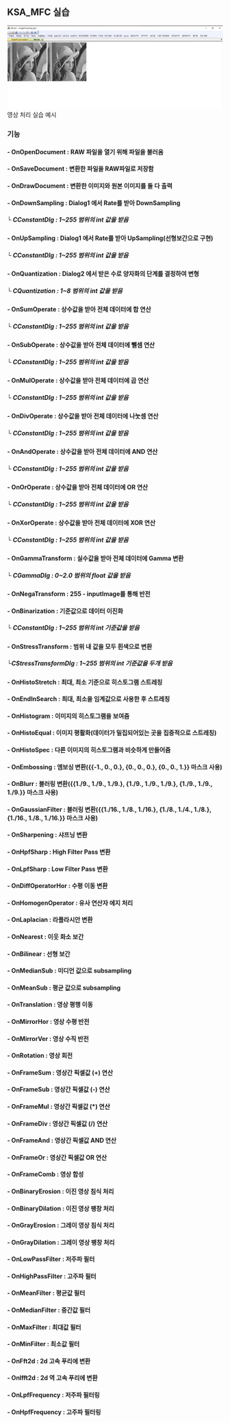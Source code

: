 ## KSA_MFC 실습

<img src= "https://github.com/leedohyeong/KSA_MFC_EDU/blob/main/%EC%8A%A4%ED%81%AC%EB%A6%B0%EC%83%B7(469).png">
영상 처리 실습 예시 

### 기능
#### - OnOpenDocument : RAW 파일을 열기 위해 파일을 불러옴
#### - OnSaveDocument : 변환한 파일을 RAW파일로 저장함
#### - OnDrawDocument : 변환한 이미지와 원본 이미지를 둘 다 출력
#### - OnDownSampling : Dialog1 에서 Rate를 받아 DownSampling
##### └ CConstantDlg : 1~255 범위의 int 값을 받음
#### - OnUpSampling : Dialog1 에서 Rate를 받아 UpSampling(선형보간으로 구현)
##### └ CConstantDlg : 1~255 범위의 int 값을 받음
#### - OnQuantization : Dialog2 에서 받은 수로 양자화의 단계를 결정하여 변형
##### └ CQuantization : 1~8 범위의 int 값을 받음
#### - OnSumOperate : 상수값을 받아 전체 데이터에 합 연산
##### └ CConstantDlg : 1~255 범위의 int 값을 받음
#### - OnSubOperate : 상수값을 받아 전체 데이터에 뺄셈 연산
##### └ CConstantDlg : 1~255 범위의 int 값을 받음
#### - OnMulOperate : 상수값을 받아 전체 데이터에 곱 연산
##### └ CConstantDlg : 1~255 범위의 int 값을 받음
#### - OnDivOperate : 상수값을 받아 전체 데이터에 나눗셈 연산
##### └ CConstantDlg : 1~255 범위의 int 값을 받음
#### - OnAndOperate : 상수값을 받아 전체 데이터에 AND 연산
##### └ CConstantDlg : 1~255 범위의 int 값을 받음
#### - OnOrOperate : 상수값을 받아 전체 데이터에 OR 연산
##### └ CConstantDlg : 1~255 범위의 int 값을 받음
#### - OnXorOperate : 상수값을 받아 전체 데이터에 XOR 연산
##### └ CConstantDlg : 1~255 범위의 int 값을 받음
#### - OnGammaTransform : 실수값을 받아 전체 데이터에 Gamma 변환
##### └ CGammaDlg : 0~2.0 범위의 float 값을 받음
#### - OnNegaTransform : 255 - inputImage를 통해 반전
#### - OnBinarization : 기준값으로 데이터 이진화
##### └ CConstantDlg : 1~255 범위의 int 기준값을 받음
#### - OnStressTransform : 범위 내 값을 모두 흰색으로 변환
##### └CStressTransformDlg : 1~255 범위의 int 기준값을 두개 받음
#### - OnHistoStretch : 최대, 최소 기준으로 히스토그램 스트레칭
#### - OnEndInSearch : 최대, 최소을 임계값으로 사용한 후 스트레칭
#### - OnHistogram : 이미지의 히스토그램을 보여줌
#### - OnHistoEqual : 이미지 평활화(데이터가 밀집되어있는 곳을 집중적으로 스트레칭)
#### - OnHistoSpec : 다른 이미지의 히스토그램과 비슷하게 만들어줌
#### - OnEmbossing : 엠보싱 변환({{-1., 0., 0.}, {0., 0., 0.}, {0., 0., 1.}} 마스크 사용)
#### - OnBlurr : 블러링 변환({{1./9., 1./9., 1./9.}, {1./9., 1./9., 1./9.}, {1./9., 1./9., 1./9.}} 마스크 사용)
#### - OnGaussianFilter : 블러링 변환({{1./16., 1./8., 1./16.}, {1./8., 1./4., 1./8.}, {1./16., 1./8., 1./16.}} 마스크 사용)
#### - OnSharpening : 샤프닝 변환
#### - OnHpfSharp : High Filter Pass 변환
#### - OnLpfSharp : Low Filter Pass 변환
#### - OnDiffOperatorHor : 수평 이동 변환
#### - OnHomogenOperator : 유사 연산자 에지 처리
#### - OnLaplacian : 라플라시안 변환
#### - OnNearest : 이웃 화소 보간
#### - OnBilinear : 선형 보간
#### - OnMedianSub : 미디언 값으로 subsampling
#### - OnMeanSub : 평균 값으로 subsampling
#### - OnTranslation : 영상 평행 이동
#### - OnMirrorHor : 영상 수평 반전
#### - OnMirrorVer : 영상 수직 반전
#### - OnRotation : 영상 회전
#### - OnFrameSum : 영상간 픽셀값 (+) 연산
#### - OnFrameSub : 영상간 픽셀값 (-) 연산
#### - OnFrameMul : 영상간 픽셀값 (*) 연산
#### - OnFrameDiv : 영상간 픽셀값 (/) 연산
#### - OnFrameAnd : 영상간 픽셀값 AND 연산
#### - OnFrameOr : 영상간 픽셀값 OR 연산
#### - OnFrameComb : 영상 합성
#### - OnBinaryErosion : 이진 영상 침식 처리
#### - OnBinaryDilation : 이진 영상 팽창 처리
#### - OnGrayErosion : 그레이 영상 침식 처리
#### - OnGrayDilation : 그레이 영상 팽창 처리
#### - OnLowPassFilter : 저주파 필터
#### - OnHighPassFilter : 고주파 필터
#### - OnMeanFilter : 평균값 필터
#### - OnMedianFilter : 중간값 필터
#### - OnMaxFilter : 최대값 필터
#### - OnMinFilter : 최소값 필터
#### - OnFft2d : 2d 고속 푸리에 변환
#### - OnIfft2d : 2d 역 고속 푸리에 변환
#### - OnLpfFrequency : 저주파 필터링
#### - OnHpfFrequency : 고주파 필터링

